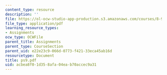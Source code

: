 ```yaml
---
content_type: resource
description: ''
file: https://ol-ocw-studio-app-production.s3.amazonaws.com/courses/8-942-cosmology-fall-2001/acbea8f01d358afa04eab70accec9a31_ps9.pdf
file_type: application/pdf
learning_resource_types:
- Assignments
ocw_type: OCWFile
parent_title: Assignments
parent_type: CourseSection
parent_uid: e22e23c9-066d-0773-f421-33eca45ab16d
resourcetype: Document
title: ps9.pdf
uid: acbea8f0-1d35-8afa-04ea-b70accec9a31
---
```

